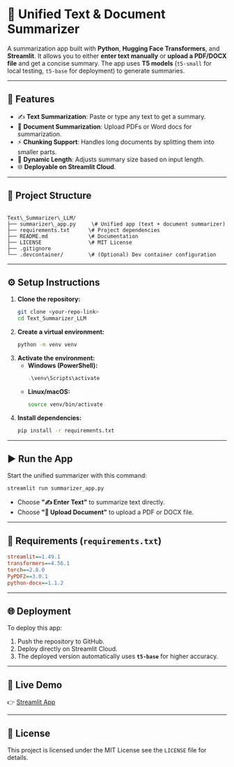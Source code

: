 # 📝 Unified Text & Document Summarizer

A summarization app built with **Python**, **Hugging Face Transformers**, and **Streamlit**. It allows you to either **enter text manually** or **upload a PDF/DOCX file** and get a concise summary. The app uses **T5 models** (`t5-small` for local testing, `t5-base` for deployment) to generate summaries.

---

## 🚀 Features

* ✍️ **Text Summarization**: Paste or type any text to get a summary.
* 📄 **Document Summarization**: Upload PDFs or Word docs for summarization.
* ⚡ **Chunking Support**: Handles long documents by splitting them into smaller parts.
* 🔄 **Dynamic Length**: Adjusts summary size based on input length.
* 🌐 **Deployable on Streamlit Cloud**.

---

## 📂 Project Structure

````

Text\_Summarizer\_LLM/
├── summarizer\_app.py     \# Unified app (text + document summarizer)
├── requirements.txt      \# Project dependencies
├── README.md             \# Documentation
├── LICENSE               \# MIT License
├── .gitignore
└── .devcontainer/        \# (Optional) Dev container configuration

````

---

## ⚙️ Setup Instructions

1.  **Clone the repository:**
    ```bash
    git clone <your-repo-link>
    cd Text_Summarizer_LLM
    ```
2.  **Create a virtual environment:**
    ```bash
    python -m venv venv
    ```
3.  **Activate the environment:**
    * **Windows (PowerShell):**
        ```powershell
        .\venv\Scripts\activate
        ```
    * **Linux/macOS:**
        ```bash
        source venv/bin/activate
        ```
4.  **Install dependencies:**
    ```bash
    pip install -r requirements.txt
    ```

---

## ▶️ Run the App

Start the unified summarizer with this command:

```bash
streamlit run summarizer_app.py
````

  * Choose **"✍️ Enter Text"** to summarize text directly.
  * Choose **"📄 Upload Document"** to upload a PDF or DOCX file.

-----

## 📌 Requirements (`requirements.txt`)

```ini
streamlit==1.49.1
transformers==4.56.1
torch==2.8.0
PyPDF2==3.0.1
python-docx==1.1.2
```

-----

## 🌐 Deployment

To deploy this app:

1.  Push the repository to GitHub.
2.  Deploy directly on Streamlit Cloud.
3.  The deployed version automatically uses **`t5-base`** for higher accuracy.

-----

## 🔗 Live Demo

👉 [Streamlit App](https://textsummarizerllm.streamlit.app/)

-----

## 📜 License

This project is licensed under the MIT License see the `LICENSE` file for details.
